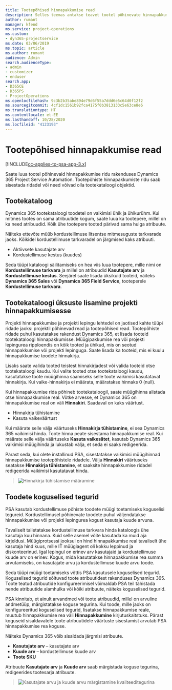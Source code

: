 ```yaml
---
title: Tootepõhised hinnapakkumise read
description: Selles teemas antakse teavet tootel põhinevate hinnapakkumiste ridade kohta.
author: rumant
manager: kfend
ms.service: project-operations
ms.custom:
- dyn365-projectservice
ms.date: 03/06/2019
ms.topic: article
ms.author: rumant
audience: Admin
search.audienceType:
- admin
- customizer
- enduser
search.app:
- D365CE
- D365PS
- ProjectOperations
ms.openlocfilehash: 9c3b2b35abe894e79d6f55a7ddd6e5c64d0f12f2
ms.sourcegitcommit: 4cf1dc1561b92fca4175f0b3813133c5e63ce8e6
ms.translationtype: HT
ms.contentlocale: et-EE
ms.lasthandoff: 10/28/2020
ms.locfileid: "4123193"
---
```

# <a name="product-based-quote-lines"></a>Tootepõhised hinnapakkumise read

[!INCLUDE[cc-applies-to-psa-app-3.x](../includes/cc-applies-to-psa-app-3x.md)]


Saate luua tootel põhinevaid hinnapakkumise ridu rakenduses Dynamics 365 Project Service Automation. Tootepõhiste hinnapakkumiste ridu saab sisestada ridadel või need võivad olla tootekataloogi objektid.

## <a name="product-catalog"></a>Tootekataloog

Dynamics 365 tootekataloogi toodetel on vaikimisi ühik ja ühikurühm. Kui mitmes tootes on sama atribuutide kogum, saate luua ka tootepere, millel on ka need atribuudid. Kõik ühe tootepere tooted pärivad sama hulga atribuute.

Näiteks ettevõte müüb kordustellimuse litsentse mitmesuguste tarkvarade jaoks. Kõikidel kordustellimuse tarkvaradel on järgmised kaks atribuuti.

- Aktiivsete kasutajate arv 
- Kordustellimuse kestus (kuudes)

Seda tüüpi kataloogi säilitamiseks on hea viis luua tootepere, mille nimi on **Kordustellimuse tarkvara** ja millel on atribuudid **Kasutajate arv** ja **Kordustellimuse kestus**. Seejärel saate lisada üksikuid tooteid, näiteks **Dynamics 365 Sales** või **Dynamics 365 Field Service**, tooteperele **Kordustellimuse tarkvara**.

## <a name="adding-product-catalog-items-to-a-project-quote"></a>Tootekataloogi üksuste lisamine projekti hinnapakkumisesse

Projekti hinnapakkumise ja projekti lepingu lehtedel on jaotised kahte tüüpi ridade jaoks: projektil põhinevad read ja tootepõhised read. Tootepõhiste ridade puhul kasutatakse rakendust Dynamics 365, et lisada tooteid tootekataloogi hinnapakkumisse. Müügipakkumise rea või projekti lepingurea ripploendis on kõik tooted ja ühikud, mis on seotud hinnapakkumise või projekti lepinguga. Saate lisada ka tooteid, mis ei kuulu hinnapakkumise toodete hinnakirja.

Lisaks saate valida tooted teistest hinnakirjadest või valida tooteid otse tootekataloogi kaudu. Kui valite tooted otse tootekataloogi kaudu, kasutatakse toote müügihinna saamiseks selle toote vaikimisi kasutatavat hinnakirja. Kui vaike-hinnakirja ei määrata, määratakse hinnaks 0 (null).

Kui hinnapakkumise rida põhineb tootekataloogil, saate müügihinna alistada otse hinnapakkumise real. Võtke arvesse, et Dynamics 365 on hinnapakkumise real on väli **Hinnakiri**. Saadaval on kaks väärtust.

- Hinnakirja tühistamine  
- Kasuta vaikeväärtust

Kui määrate selle välja väärtuseks **Hinnakirja tühistamine**, ei sea Dynamics 365 vaikimisi hinda. Toote hinna peate sisestama hinnapakkumise real. Kui määrate selle välja väärtuseks **Kasuta vaikesätet**, kasutab Dynamics 365 vaikimisi müügihinda ja lukustab välja, et seda ei saaks redigeerida.

Pärast seda, kui olete installinud PSA, sisestatakse vaikimisi müügihinnad hinnapakkumise tootepõhistele ridadele. Välja **Hinnakiri** väärtuseks seatakse **Hinnakirja tühistamine**, et saaksite hinnapakkumise ridadel redigeerida vaikimisi kasutatavat hinda.

> ![Hinnakirja tühistamise määramine](media/basic-guide-10.png)
 
## <a name="quantity-factors-for-products"></a>Toodete koguselised tegurid

PSA kasutab kordustellimuse põhiste toodete müügi toetamiseks koguselisi tegureid. Kordustellimusel põhinevate toodete puhul väljendatakse hinnapakkumise või projekti lepingurea kogust kasutaja kuude arvuna.

Tavaliselt talletatakse kordustellimuse tarkvara hinda kataloogis ühe kasutaja kuu hinnana. Kuid selle asemel võite kasutada ka muid aja kirjeldusi. Müügiprotsessi jooksul on hind hinnapakkumise real tavaliselt ühe kasutaja hind kuus, mille IT müügiagent oli kokku leppinud ja diskonteerinud. Igal lepingul on erinev arv kasutajaid ja kordustellimuse kuude arv on erinev. Kogus, mida kasutatakse hinnapakkumise rea summa arvutamiseks, on kasutajate arvu ja kordustellimuse kuude arvu toode.

Seda tüüpi müügi toetamiseks võttis PSA kasutusele koguselised tegurid. Koguselised tegurid sõltuvad toote atribuutidest rakenduses Dynamics 365. Toote teatud atribuutide konfigureerimisel võimaldab PSA teil tähistada nende atribuutide alamhulka või kõiki atribuute, näiteks koguselised tegurid.

PSA kinnitab, et ainult arvandmed või toote atribuudid, millel on arvuline andmetüüp, märgistatakse koguse tegurina. Kui toode, mille jaoks on konfigureeritud koguselised tegurid, lisatakse hinnapakkumise reale, muutub  hinnapakkumise rea väli **Hinnapakkumine** kirjutuskaitstuks. Pärast koguseid sisaldavatele toote atribuutidele väärtuste sisestamist arvutab PSA hinnapakkumise rea koguse.

Näiteks Dynamics 365 võib sisaldada järgmisi atribuute. 

- **Kasutajate arv** – kasutajate arv 
- **Kuude arv** – kordustellimuse kuude arv
- **Toote SKU** 

Atribuute **Kasutajate arv** ja **Kuude arv** saab märgistada koguse tegurina, redigeerides tootesarja atribuute. 

> ![Kasutajate arvu ja kuude arvu märgistamine kvaliteeditegurina](media/basic-guide-11.png)
 
